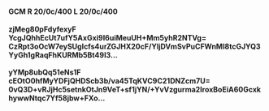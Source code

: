#### GCM R 20/0c/400 L 20/0c/400
**zjMeg80pFdyfexyF**<br/>**YcgJQhhEcUt7ufY5AxGxi9I6uiMeuUH+Mm5yhR2NTVg=**<br/>**CzRpt3oOcW7eySUgIcfs4urZGJHX20cF/YljDVmSvPuCFWnMI8tcGJYQ3YyGh1gRaqFhKURMb5Bt49l3...**<br/><br/>
**yYMp8ubQq51eNs1F**<br/>**cEOtO0hfMyYDFjQHDScb3b/va45TqKVC9C21DNZcm7U=**<br/>**0vQ3D+vRJjHc5setnkOtJn9VeT+sf1jYN/+YvVzgurma2IroxBoEiA60GcxkhywwNtqc7Yf58jbw+FXo...**